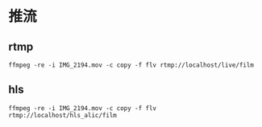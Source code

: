 # 推流


## rtmp
`ffmpeg -re -i IMG_2194.mov -c copy -f flv rtmp://localhost/live/film
`
## hls
`ffmpeg -re -i IMG_2194.mov -c copy -f flv rtmp://localhost/hls_alic/film`

